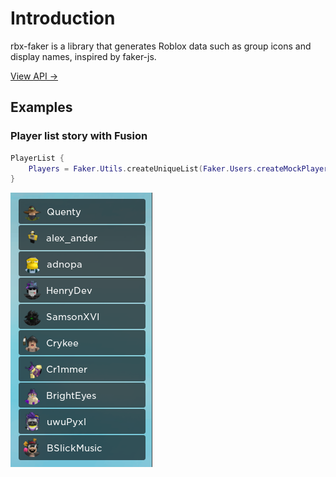 # Introduction

rbx-faker is a library that generates Roblox data such as group icons and display names, inspired by faker-js.

[View API →](/api)

## Examples

### Player list story with Fusion

```lua
PlayerList {
    Players = Faker.Utils.createUniqueList(Faker.Users.createMockPlayer, 10) :: { Player }
}
```

![player list example](/player-list-example.png)

